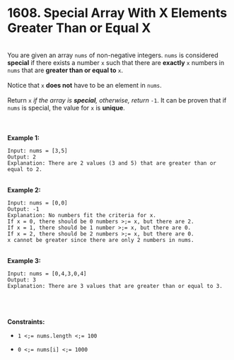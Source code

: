 # 1608. Special Array With X Elements Greater Than or Equal X

<br />You are given an array `nums` of non-negative integers. `nums` is considered **special** if there exists a number `x` such that there are **exactly** `x` numbers in `nums` that are **greater than or equal to** `x`.<br />
<br />Notice that `x` **does not** have to be an element in `nums`.<br />
<br />Return `x` <em>if the array is **special**, otherwise, return </em>`-1`. It can be proven that if `nums` is special, the value for `x` is **unique**.<br />
<br /> <br />
<br />**Example 1:**<br />
```
Input: nums = [3,5]
Output: 2
Explanation: There are 2 values (3 and 5) that are greater than or equal to 2.
```
<br />**Example 2:**<br />
```
Input: nums = [0,0]
Output: -1
Explanation: No numbers fit the criteria for x.
If x = 0, there should be 0 numbers >;= x, but there are 2.
If x = 1, there should be 1 number >;= x, but there are 0.
If x = 2, there should be 2 numbers >;= x, but there are 0.
x cannot be greater since there are only 2 numbers in nums.
```
<br />**Example 3:**<br />
```
Input: nums = [0,4,3,0,4]
Output: 3
Explanation: There are 3 values that are greater than or equal to 3.
```
<br /> <br />
<br />**Constraints:**<br />

* `1 <;= nums.length <;= 100`

* `0 <;= nums[i] <;= 1000`